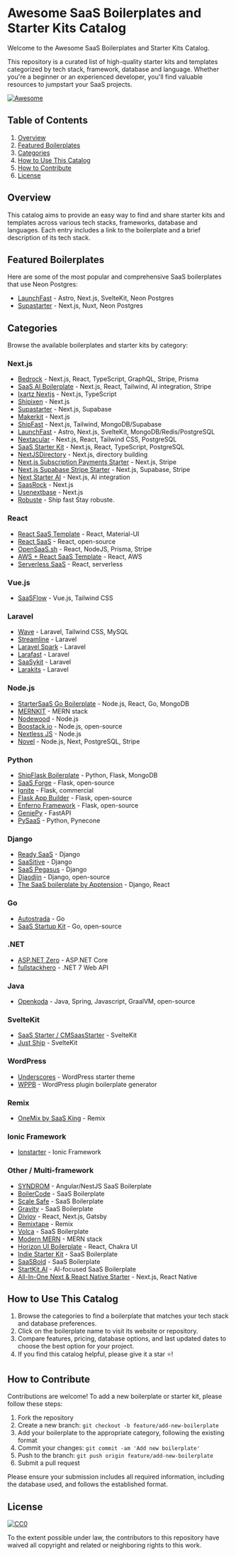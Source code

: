# Awesome SaaS Boilerplates and Starter Kits Catalog

Welcome to the Awesome SaaS Boilerplates and Starter Kits Catalog.

This repository is a curated list of high-quality starter kits and templates categorized by tech stack, framework, database and language. Whether you're a beginner or an experienced developer, you'll find valuable resources to jumpstart your SaaS projects.

[![Awesome](https://awesome.re/badge.svg)](https://awesome.re)

## Table of Contents
1. [Overview](#overview)
2. [Featured Boilerplates](#featured-boilerplates)
3. [Categories](#categories)
4. [How to Use This Catalog](#how-to-use-this-catalog)
5. [How to Contribute](#how-to-contribute)
6. [License](#license)

## Overview

This catalog aims to provide an easy way to find and share starter kits and templates across various tech stacks, frameworks, database and languages. Each entry includes a link to the boilerplate and a brief description of its tech stack.

## Featured Boilerplates

Here are some of the most popular and comprehensive SaaS boilerplates that use Neon Postgres:

- [LaunchFast](https://www.launchfa.st/) - Astro, Next.js, SvelteKit, Neon Postgres
- [Supastarter](https://supastarter.dev/) - Next.js, Nuxt, Neon Postgres

## Categories

Browse the available boilerplates and starter kits by category:

### Next.js

- [Bedrock](https://bedrock.mxstbr.com) - Next.js, React, TypeScript, GraphQL, Stripe, Prisma
- [SaaS AI Boilerplate](https://www.saasai.dev) - Next.js, React, Tailwind, AI integration, Stripe
- [Ixartz Nextjs](https://github.com/ixartz/Next-js-Boilerplate) - Next.js, TypeScript
- [Shipixen](https://shipixen.com) - Next.js
- [Supastarter](https://supastarter.dev) - Next.js, Supabase
- [Makerkit](https://makerkit.dev) - Next.js
- [ShipFast](https://shipfa.st/) - Next.js, Tailwind, MongoDB/Supabase
- [LaunchFast](https://www.launchfa.st/) - Astro, Next.js, SvelteKit, MongoDB/Redis/PostgreSQL
- [Nextacular](https://nextacular.co/) - Next.js, React, Tailwind CSS, PostgreSQL
- [SaaS Starter Kit](https://github.com/boxyhq/saas-starter-kit) - Next.js, React, TypeScript, PostgreSQL
- [NextJSDirectory](https://nextjsdirectory.com/) - Next.js, directory building
- [Next.js Subscription Payments Starter](https://github.com/vercel/nextjs-subscription-payments) - Next.js, Stripe
- [Next.js Supabase Stripe Starter](https://github.com/KolbySisk/next-supabase-stripe-starter) - Next.js, Supabase, Stripe
- [Next Starter AI](https://nextstarter.ai) - Next.js, AI integration
- [SaasRock](https://saasrock.com) - Next.js
- [Usenextbase](https://usenextbase.com) - Next.js
- [Robuste](https://robuste.dev) - Ship fast Stay robuste.

### React

- [React SaaS Template](https://github.com/dunky11/react-saas-template) - React, Material-UI
- [React SaaS](https://react-saas.com/) - React, open-source
- [OpenSaaS.sh](https://OpenSaaS.sh/) - React, NodeJS, Prisma, Stripe
- [AWS + React SaaS Template](https://github.com/SimonHoiberg/saas-template) - React, AWS
- [Serverless SaaS](https://serverless.page) - React, serverless

### Vue.js

- [SaaSFlow](https://saasflow.io) - Vue.js, Tailwind CSS

### Laravel

- [Wave](https://devdojo.com/wave) - Laravel, Tailwind CSS, MySQL
- [Streamline](https://streamlinelaravel.com) - Laravel
- [Laravel Spark](https://spark.laravel.com) - Laravel
- [Larafast](https://larafast.com) - Laravel
- [SaaSykit](https://saasykit.com/) - Laravel
- [Larakits](https://larakits.com/) - Laravel

### Node.js

- [StarterSaaS Go Boilerplate](https://www.startersaas.com) - Node.js, React, Go, MongoDB
- [MERNKIT](https://mernkit.com/) - MERN stack
- [Nodewood](https://nodewood.com/) - Node.js
- [Boostack.io](https://boostack.io/) - Node.js, open-source
- [Nextless JS](https://nextlessjs.com) - Node.js
- [Novel](https://novel.dev) - Node.js, Next, PostgreSQL, Stripe

### Python

- [ShipFlask Boilerplate](https://shipflask.com) - Python, Flask, MongoDB
- [SaaS Forge](https://www.saasforge.dev/) - Flask, open-source
- [Ignite](https://github.com/sumukh/ignite) - Flask, commercial
- [Flask App Builder](https://github.com/dpgaspar/Flask-AppBuilder) - Flask, open-source
- [Enferno Framework](https://enferno.io/) - Flask, open-source
- [GeniePy](https://geniepy.com/) - FastAPI
- [PySaaS](https://pysaas.io/) - Python, Pynecone

### Django

- [Ready SaaS](https://www.readysaas.app/) - Django
- [SaaSitive](https://saasitive.com) - Django
- [SaaS Pegasus](https://www.saaspegasus.com/) - Django
- [Djaodjin](https://djaodjin.com/) - Django, open-source
- [The SaaS boilerplate by Apptension](https://www.apptension.com/saas-boilerplate) - Django, React

### Go

- [Autostrada](https://autostrada.dev/) - Go
- [SaaS Startup Kit](https://saasstartupkit.com/) - Go, open-source

### .NET

- [ASP.NET Zero](https://aspnetzero.com/) - ASP.NET Core
- [fullstackhero](https://fullstackhero.net/dotnet-webapi-boilerplate/general/getting-started/) - .NET 7 Web API

### Java

- [Openkoda](https://github.com/openkoda/openkoda) - Java, Spring, Javascript, GraalVM, open-source

### SvelteKit

- [SaaS Starter / CMSaasStarter](https://saasstarter.work) - SvelteKit
- [Just Ship](https://justship.today) - SvelteKit

### WordPress

- [Underscores](https://underscores.me/) - WordPress starter theme
- [WPPB](https://wppb.me/) - WordPress plugin boilerplate generator

### Remix

- [OneMix by SaaS King](https://saask.ing) - Remix

### Ionic Framework

- [Ionstarter](https://ionstarter.dev/) - Ionic Framework

### Other / Multi-framework

- [SYNDROM](https://syndrom.io/) - Angular/NestJS SaaS Boilerplate
- [BoilerCode](https://boilercode.co/) - SaaS Boilerplate
- [Scale Safe](https://scalesafe.app/) - SaaS Boilerplate
- [Gravity](https://usegravity.app/) - SaaS Boilerplate
- [Divjoy](https://divjoy.com) - React, Next.js, Gatsby
- [Remixtape](https://remixtape.dev) - Remix
- [Volca](https://volca.io) - SaaS Boilerplate
- [Modern MERN](https://modernmern.com) - MERN stack
- [Horizon UI Boilerplate](https://horizon-ui.com/boilerplate) - React, Chakra UI
- [Indie Starter Kit](https://indie-starter.dev) - SaaS Boilerplate
- [SaaSBold](https://saasbold.com/) - SaaS Boilerplate
- [StartKit.AI](https://startkit.ai) - AI-focused SaaS Boilerplate
- [All-In-One Next & React Native Starter](https://allinonedev.com) - Next.js, React Native

## How to Use This Catalog

1. Browse the categories to find a boilerplate that matches your tech stack and database preferences.
2. Click on the boilerplate name to visit its website or repository.
3. Compare features, pricing, database options, and last updated dates to choose the best option for your project.
4. If you find this catalog helpful, please give it a star ⭐️!

## How to Contribute

Contributions are welcome! To add a new boilerplate or starter kit, please follow these steps:

1. Fork the repository
2. Create a new branch: `git checkout -b feature/add-new-boilerplate`
3. Add your boilerplate to the appropriate category, following the existing format
4. Commit your changes: `git commit -am 'Add new boilerplate'`
5. Push to the branch: `git push origin feature/add-new-boilerplate`
6. Submit a pull request

Please ensure your submission includes all required information, including the database used, and follows the established format.

## License

[![CC0](https://licensebuttons.net/p/zero/1.0/88x31.png)](https://creativecommons.org/publicdomain/zero/1.0/)

To the extent possible under law, the contributors to this repository have waived all copyright and related or neighboring rights to this work.
